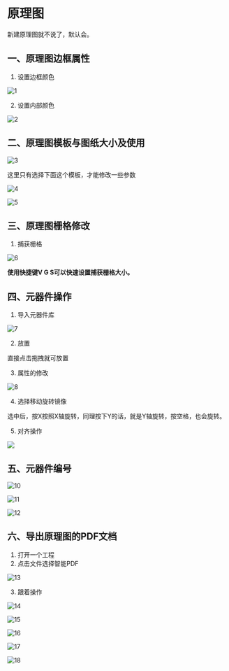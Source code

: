 # 原理图

新建原理图就不说了，默认会。

## 一、原理图边框属性

1. 设置边框颜色

![1](img\1.png)

2. 设置内部颜色

![2](img\2.png)



## 二、原理图模板与图纸大小及使用

![3](img\3.png)

这里只有选择下面这个模板，才能修改一些参数

![4](img\4.png)

![5](img\5.png)

## 三、原理图栅格修改

1. 捕获栅格

![6](img\6.png)

**使用快捷键V G S可以快速设置捕获栅格大小。**

## 四、元器件操作

1. 导入元器件库

![7](img\7.png)

2. 放置

直接点击拖拽就可放置

3. 属性的修改

![8](img\8.png)

4. 选择移动旋转镜像

选中后，按X按照X轴旋转，同理按下Y的话，就是Y轴旋转，按空格，也会旋转。

5. 对齐操作

![](img\9.png)

## 五、元器件编号

![10](img\10.png)

![11](img\11.png)

![12](img\12.png)

## 六、导出原理图的PDF文档

1. 打开一个工程
2. 点击文件选择智能PDF

![13](img\13.png)

3. 跟着操作

![14](img\14.png)

![15](img\15.png)

![16](img\16.png)

![17](img\17.png)

![18](img\18.png)